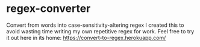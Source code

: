 # regex-converter
Convert from words into case-sensitivity-altering regex
I created this to avoid wasting time writing my own repetitive regex for work. 
Feel free to try it out here in its home: https://convert-to-regex.herokuapp.com/
